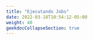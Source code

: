 ```yaml
---
title: "Ejecutando Jobs"
date: 2022-03-18T10:54:12-05:00
weight: 40
geekdocCollapseSection: true
---
```


